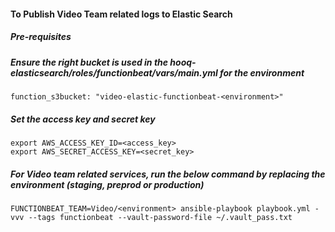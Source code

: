 #### To Publish Video Team related logs to Elastic Search

##### Pre-requisites  
#####  Ensure the right bucket is used in the hooq-elasticsearch/roles/functionbeat/vars/main.yml for the environment 

```
function_s3bucket: "video-elastic-functionbeat-<environment>"
```
 

#####  Set the access key and secret key
```
export AWS_ACCESS_KEY_ID=<access_key>
export AWS_SECRET_ACCESS_KEY=<secret_key>
```

##### For Video team related services, run the below command by replacing the environment (staging, preprod or production) 
```
FUNCTIONBEAT_TEAM=Video/<environment> ansible-playbook playbook.yml -vvv --tags functionbeat --vault-password-file ~/.vault_pass.txt
```


